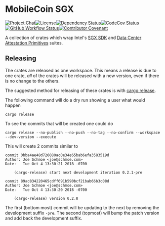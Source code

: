 # MobileCoin SGX

[![Project Chat][chat-image]][chat-link]<!--
-->![License][license-image]<!--
-->[![Dependency Status][deps-image]][deps-link]<!--
-->[![CodeCov Status][codecov-image]][codecov-link]<!--
-->[![GitHub Workflow Status][gha-image]][gha-link]<!--
-->[![Contributor Covenant][conduct-image]][conduct-link]

A collection of crates which wrap Intel's [SGX SDK][sgx] and [Data Center Attestation Primitives][dcap] suites.

## Releasing

The crates are released as one workspace.  This means a release is due to one
crate, *all* of the crates will be released with a new version, even if there
is no change to the others.

The suggested method for releasing of these crates is with
[cargo release](https://github.com/crate-ci/cargo-release).

The following command will do a dry run showing a user what would happen

```shell
cargo release
```

To see the commits that will be created one could do

```shell
cargo release --no-publish --no-push --no-tag --no-confirm --workspace --dev-version --execute
```

This will create 2 commits similar to

```shell
commit 0bba4ae48d726080ac0e34e65bab6efa3583519d
Author: Joe Schmoe <joe@schmoe.com>
Date:   Tue Oct 4 13:30:21 2018 -0700

    (cargo-release) start next development iteration 0.2.1-pre

commit 89ac834220465cdff691b590bcf21bab66b3c08d
Author: Joe Schmoe <joe@schmoe.com>
Date:   Tue Oct 4 13:30:20 2018 -0700

    (cargo-release) version 0.2.0
```

The first (bottom most) commit will be updating to the next by removing the
development suffix `-pre`.  The second (topmost) will bump the patch version
and add back the development suffix.

[sgx]: https://www.intel.com/content/www/us/en/developer/tools/software-guard-extensions/linux-overview.html
[dcap]: https://download.01.org/intel-sgx/latest/dcap-latest/linux/docs/
[chat-image]: https://img.shields.io/discord/844353360348971068?style=flat-square
[chat-link]: https://discord.gg/mobilecoin
[license-image]: https://img.shields.io/crates/l/mc-sgx-core-build?style=flat-square
[deps-image]: https://deps.rs/repo/github/mobilecoinfoundation/sgx/status.svg?style=flat-square
[deps-link]: https://deps.rs/repo/github/mobilecoinfoundation/sgx
[codecov-image]: https://img.shields.io/codecov/c/github/mobilecoinfoundation/sgx/main?style=flat-square
[codecov-link]: https://codecov.io/gh/mobilecoinfoundation/sgx
[gha-image]: https://img.shields.io/github/actions/workflow/status/mobilecoinfoundation/sgx/ci.yaml?branch=main&style=flat-square
[gha-link]: https://github.com/mobilecoinfoundation/sgx/actions/workflows/ci.yaml?query=branch%3Amain
[conduct-link]: CODE_OF_CONDUCT.md
[conduct-image]: https://img.shields.io/badge/Contributor%20Covenant-2.1-4baaaa.svg?style=flat-square

